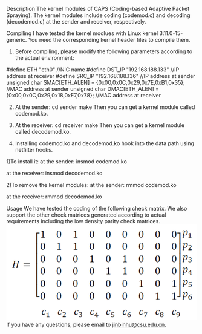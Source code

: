 Description
The kernel modules of CAPS (Coding-based Adaptive Packet Spraying). 
The kernel modules include coding (codemod.c) and decoding (decodemod.c) at the sender and receiver, respectively.


Compiling
I have tested the kernel modlues with Linux kernel 3.11.0-15-generic. 
You need the corresponding kernel header files to compile them. 

1. Before compiling, please modify the following parameters according to the actual environment:

#define ETH "eth0"  //NIC name
#define DST_IP "192.168.188.133"  //IP address at receiver
#define SRC_IP "192.168.188.136"  //IP address at sender
unsigned char SMAC[ETH_ALEN] = {0x00,0x0C,0x29,0x7E,0xB1,0x35}; //MAC address at sender
unsigned char DMAC[ETH_ALEN] = {0x00,0x0C,0x29,0x18,0xE7,0x78}; //MAC address at receiver

2. At the sender:
cd sender
make
Then you can get a kernel module called codemod.ko.

3. At the receiver:
cd receiver
make
Then you can get a kernel module called decodemod.ko.


4. Installing
codemod.ko and decodemod.ko hook into the data path using netfilter hooks. 

1)To install it:
at the sender:
insmod codemod.ko

at the receiver:
insmod decodemod.ko


2)To remove the kernel modules:
at the sender:
rmmod codemod.ko

at the receiver:
rmmod decodemod.ko


Usage
We have tested the coding of the following check matrix. We also support the other check matrices generated according to actual requirements including the low density parity check matrices.
![image](https://github.com/jinbinhu/CAPS-Mininet/blob/master/check_matrix.png)
If you have any questions, please email to jinbinhu@csu.edu.cn.




